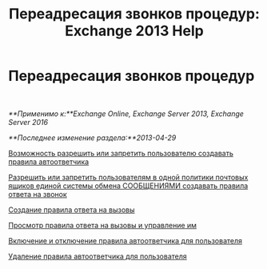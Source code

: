 ﻿---
title: 'Переадресация звонков процедур: Exchange 2013 Help'
TOCTitle: Переадресация звонков процедур
ms:assetid: a19cf331-4a83-4d8e-909e-9330911c7fa2
ms:mtpsurl: https://technet.microsoft.com/ru-ru/library/JJ863115(v=EXCHG.150)
ms:contentKeyID: 50556417
ms.date: 05/22/2018
mtps_version: v=EXCHG.150
ms.translationtype: MT
---

# Переадресация звонков процедур

 

_**Применимо к:**Exchange Online, Exchange Server 2013, Exchange Server 2016_

_**Последнее изменение раздела:**2013-04-29_

[Возможность разрешить или запретить пользователю создавать правила автоответчика](allow-or-prevent-a-user-from-creating-call-answering-rules-exchange-2013-help.md)

[Разрешить или запретить пользователям в одной политики почтовых ящиков единой системы обмена СООБЩЕНИЯМИ создавать правила ответа на звонок](allow-or-prevent-users-in-the-same-um-mailbox-policy-from-creating-call-answering-rules-exchange-2013-help.md)

[Создание правила ответа на вызовы](create-a-call-answering-rule-exchange-2013-help.md)

[Просмотр правила ответа на вызовы и управление им](view-and-manage-a-call-answering-rule-exchange-2013-help.md)

[Включение и отключение правила автоответчика для пользователя](enable-or-disable-a-call-answering-rule-for-a-user-exchange-2013-help.md)

[Удаление правила автоответчика для пользователя](remove-a-call-answering-rule-for-a-user-exchange-2013-help.md)

